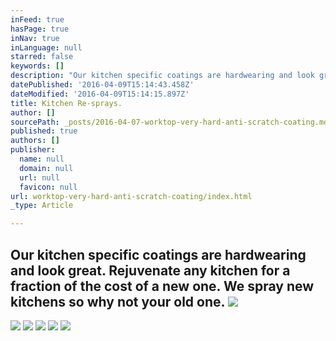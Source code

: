 ```yaml
---
inFeed: true
hasPage: true
inNav: true
inLanguage: null
starred: false
keywords: []
description: "Our kitchen specific coatings are hardwearing and look great. \_Rejuvenate any kitchen for a fraction of the cost of a new one. \_We spray new kitchens so why not your old one. \_"
datePublished: '2016-04-09T15:14:43.458Z'
dateModified: '2016-04-09T15:14:15.897Z'
title: Kitchen Re-sprays.
author: []
sourcePath: _posts/2016-04-07-worktop-very-hard-anti-scratch-coating.md
published: true
authors: []
publisher:
  name: null
  domain: null
  url: null
  favicon: null
url: worktop-very-hard-anti-scratch-coating/index.html
_type: Article

---
```

## Our kitchen specific coatings are hardwearing and look great.  Rejuvenate any kitchen for a fraction of the cost of a new one.  We spray new kitchens so why not your old one.  ![](https://the-grid-user-content.s3-us-west-2.amazonaws.com/bfa1b706-0099-4052-8e79-3b9f5ed7c50f.jpg)
![](https://the-grid-user-content.s3-us-west-2.amazonaws.com/5da902c7-f963-4e55-ae90-b3d83dc68f67.jpg)
![](https://the-grid-user-content.s3-us-west-2.amazonaws.com/2b99d8b4-2120-40b7-af2c-c796b5733cc5.jpg)
![](https://the-grid-user-content.s3-us-west-2.amazonaws.com/83f09500-7273-4a64-a1ad-49f4e3df0d43.jpg)
![](https://the-grid-user-content.s3-us-west-2.amazonaws.com/cab44cfd-d548-4632-ae69-1492474f917b.jpg)
![](https://the-grid-user-content.s3-us-west-2.amazonaws.com/f99d5dd5-cf7e-4ba8-9308-a8c68dfe830b.jpg)